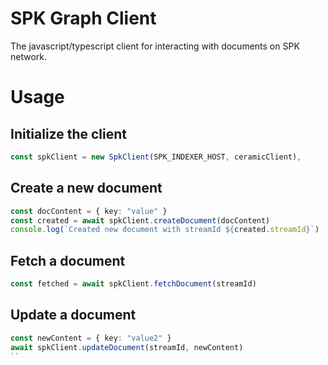 # SPK Graph Client

The javascript/typescript client for interacting with documents on SPK network.

# Usage

## Initialize the client

```ts
const spkClient = new SpkClient(SPK_INDEXER_HOST, ceramicClient), 
```

## Create a new document

```ts
const docContent = { key: "value" }
const created = await spkClient.createDocument(docContent)
console.log(`Created new document with streamId ${created.streamId}`)
```

## Fetch a document

```ts
const fetched = await spkClient.fetchDocument(streamId)
```

## Update a document

```ts
const newContent = { key: "value2" }
await spkClient.updateDocument(streamId, newContent)
``



